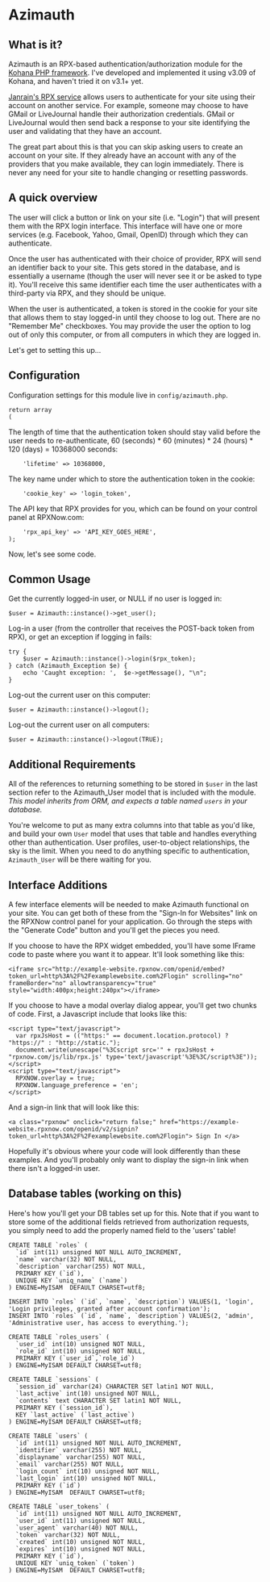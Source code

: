 # Azimauth


## What is it?

Azimauth is an RPX-based authentication/authorization module for the [Kohana PHP framework](http://kohanaframework.org/). I've developed and implemented it using v3.09 of Kohana, and haven't tried it on v3.1+ yet.

[Janrain's RPX service](https://rpxnow.com/) allows users to authenticate for your site using their account on another service. For example, someone may choose to have GMail or LiveJournal handle their authorization credentials. GMail or LiveJournal would then send back a response to your site identifying the user and validating that they have an account.

The great part about this is that you can skip asking users to create an account on your site. If they already have an account with any of the providers that you make available, they can login immediately. There is never any need for your site to handle changing or resetting passwords.

## A quick overview

The user will click a button or link on your site (i.e. "Login") that will present them with the RPX login interface. This interface will have one or more services (e.g. Facebook, Yahoo, Gmail, OpenID) through which they can authenticate.

Once the user has authenticated with their choice of provider, RPX will send an identifier back to your site. This gets stored in the database, and is essentially a username (though the user will never see it or be asked to type it). You'll receive this same identifier each time the user authenticates with a third-party via RPX, and they should be unique.

When the user is authenticated, a token is stored in the cookie for your site that allows them to stay logged-in until they choose to log out. There are no "Remember Me" checkboxes. You may provide the user the option to log out of only this computer, or from all computers in which they are logged in.

Let's get to setting this up...

## Configuration

Configuration settings for this module live in `config/azimauth.php`.

    return array
    (

The length of time that the authentication token should stay valid before the user needs to re-authenticate, 60 (seconds) * 60 (minutes) * 24 (hours) * 120 (days) = 10368000 seconds:

    	'lifetime' => 10368000,
    	
The key name under which to store the authentication token in the cookie:

    	'cookie_key' => 'login_token',

The API key that RPX provides for you, which can be found on your control panel at RPXNow.com:    	
    	
    	'rpx_api_key' => 'API_KEY_GOES_HERE',
    );

Now, let's see some code.

## Common Usage

Get the currently logged-in user, or NULL if no user is logged in:

    $user = Azimauth::instance()->get_user();

Log-in a user (from the controller that receives the POST-back token from RPX), or get an exception if logging in fails:

    try {
        $user = Azimauth::instance()->login($rpx_token);
    } catch (Azimauth_Exception $e) {
        echo 'Caught exception: ',  $e->getMessage(), "\n";
    }
    
Log-out the current user on this computer:

    $user = Azimauth::instance()->logout();

Log-out the current user on all computers:

    $user = Azimauth::instance()->logout(TRUE);

## Additional Requirements

All of the references to returning something to be stored in `$user` in the last section refer to the Azimauth_User model that is included with the module. *This model inherits from ORM, and expects a table named `users` in your database.*

You're welcome to put as many extra columns into that table as you'd like, and build your own `User` model that uses that table and handles everything other than authentication. User profiles, user-to-object relationships, the sky is the limit. When you need to do anything specific to authentication, `Azimauth_User` will be there waiting for you.

## Interface Additions

A few interface elements will be needed to make Azimauth functional on your site. You can get both of these from the "Sign-In for Websites" link on the RPXNow control panel for your application. Go through the steps with the "Generate Code" button and you'll get the pieces you need.

If you choose to have the RPX widget embedded, you'll have some IFrame code to paste where you want it to appear. It'll look something like this:

    <iframe src="http://example-website.rpxnow.com/openid/embed?token_url=http%3A%2F%2Fexamplewebsite.com%2Flogin" scrolling="no" frameBorder="no" allowtransparency="true" style="width:400px;height:240px"></iframe>
    
If you choose to have a modal overlay dialog appear, you'll get two chunks of code. First, a Javascript include that looks like this:

    <script type="text/javascript">
      var rpxJsHost = (("https:" == document.location.protocol) ? "https://" : "http://static.");
      document.write(unescape("%3Cscript src='" + rpxJsHost +
    "rpxnow.com/js/lib/rpx.js' type='text/javascript'%3E%3C/script%3E"));
    </script>
    <script type="text/javascript">
      RPXNOW.overlay = true;
      RPXNOW.language_preference = 'en';
    </script>

And a sign-in link that will look like this:

    <a class="rpxnow" onclick="return false;" href="https://example-website.rpxnow.com/openid/v2/signin?token_url=http%3A%2F%2Fexamplewebsite.com%2Flogin"> Sign In </a>

Hopefully it's obvious where your code will look differently than these examples. And you'll probably only want to display the sign-in link when there isn't a logged-in user.

## Database tables (working on this)

Here's how you'll get your DB tables set up for this. Note that if you want to store some of the additional fields retrieved from authorization requests, you simply need to add the properly named field to the 'users' table!

    CREATE TABLE `roles` (
      `id` int(11) unsigned NOT NULL AUTO_INCREMENT,
      `name` varchar(32) NOT NULL,
      `description` varchar(255) NOT NULL,
      PRIMARY KEY (`id`),
      UNIQUE KEY `uniq_name` (`name`)
    ) ENGINE=MyISAM  DEFAULT CHARSET=utf8;

    INSERT INTO `roles` (`id`, `name`, `description`) VALUES(1, 'login', 'Login privileges, granted after account confirmation');
    INSERT INTO `roles` (`id`, `name`, `description`) VALUES(2, 'admin', 'Administrative user, has access to everything.');

    CREATE TABLE `roles_users` (
      `user_id` int(10) unsigned NOT NULL,
      `role_id` int(10) unsigned NOT NULL,
      PRIMARY KEY (`user_id`,`role_id`)
    ) ENGINE=MyISAM DEFAULT CHARSET=utf8;

    CREATE TABLE `sessions` (
      `session_id` varchar(24) CHARACTER SET latin1 NOT NULL,
      `last_active` int(10) unsigned NOT NULL,
      `contents` text CHARACTER SET latin1 NOT NULL,
      PRIMARY KEY (`session_id`),
      KEY `last_active` (`last_active`)
    ) ENGINE=MyISAM DEFAULT CHARSET=utf8;

    CREATE TABLE `users` (
      `id` int(11) unsigned NOT NULL AUTO_INCREMENT,
      `identifier` varchar(255) NOT NULL,
      `displayname` varchar(255) NOT NULL,
      `email` varchar(255) NOT NULL,
      `login_count` int(10) unsigned NOT NULL,
      `last_login` int(10) unsigned NOT NULL,
      PRIMARY KEY (`id`)
    ) ENGINE=MyISAM  DEFAULT CHARSET=utf8;

    CREATE TABLE `user_tokens` (
      `id` int(11) unsigned NOT NULL AUTO_INCREMENT,
      `user_id` int(11) unsigned NOT NULL,
      `user_agent` varchar(40) NOT NULL,
      `token` varchar(32) NOT NULL,
      `created` int(10) unsigned NOT NULL,
      `expires` int(10) unsigned NOT NULL,
      PRIMARY KEY (`id`),
      UNIQUE KEY `uniq_token` (`token`)
    ) ENGINE=MyISAM  DEFAULT CHARSET=utf8;

